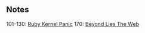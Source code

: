 ## Notes 

101-130: [Ruby Kernel Panic](https://cunger.gitbooks.io/ruby-kernel-panic)
170: [Beyond Lies The Web](https://cunger.gitbooks.io/beyond-lies-the-web)
